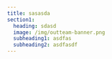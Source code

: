 ```yaml
---
title: sasasda
section1:
  heading: sdasd
  image: /img/outteam-banner.png
  subheading1: asdfas
  subheading2: asdfasdf
---
```

